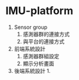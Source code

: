 # IMU-platform
1. Sensor group
    1. 感測器群的連接方式
    2. 與平台的連接方式
2. 前端系統設計
    1. 感測器群組設定
    2. 顯示分析畫面
3. 後端系統設計
    1.

